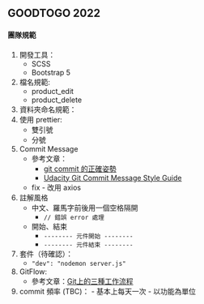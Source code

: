 ## GOODTOGO 2022

####  團隊規範

 1. 開發工具：
    - SCSS
    - Bootstrap 5
 3. 檔名規範:
    - product_edit
    - product_delete
 4. 資料夾命名規範：
 5. 使用 prettier:
    - 雙引號
    - 分號
 6. Commit Message
    -  參考文章：
       - [git commit 的正確姿勢](https://iter01.com/492461.html)
       - [Udacity Git Commit Message Style Guide](https://udacity.github.io/git-styleguide/)
    - fix - 改用 axios
 7. 註解風格
    - 中文、羅馬字前後用一個空格隔開
      - `// 錯誤 error 處理`
    - 開始、結束
      - `-------- 元件開始 --------`
      - `-------- 元件結束 --------`
 8. 套件（待確認）：
    - `"dev": "nodemon server.js"`
 9. GitFlow:
    - 參考文章：[Git上的三種工作流程](https://medium.com/i-think-so-i-live/git%E4%B8%8A%E7%9A%84%E4%B8%89%E7%A8%AE%E5%B7%A5%E4%BD%9C%E6%B5%81%E7%A8%8B-10f4f915167e)
 10. commit 頻率 (TBC)：
    - 基本上每天一次
    - 以功能為單位
 
  
